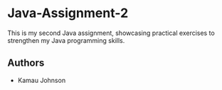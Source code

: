 # Java-Assignment-2

This is my second Java assignment, showcasing practical exercises to strengthen my Java programming skills.

## Authors

- Kamau Johnson
